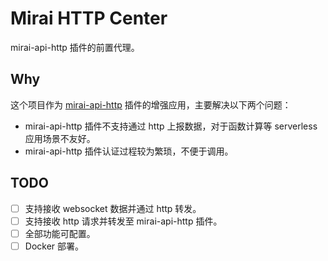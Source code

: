 # Mirai HTTP Center

mirai-api-http 插件的前置代理。

## Why

这个项目作为 [mirai-api-http](https://github.com/mamoe/mirai-api-http) 插件的增强应用，主要解决以下两个问题：

- mirai-api-http 插件不支持通过 http 上报数据，对于函数计算等 serverless 应用场景不友好。
- mirai-api-http 插件认证过程较为繁琐，不便于调用。

## TODO

- [ ] 支持接收 websocket 数据并通过 http 转发。
- [ ] 支持接收 http 请求并转发至 mirai-api-http 插件。
- [ ] 全部功能可配置。
- [ ] Docker 部署。
